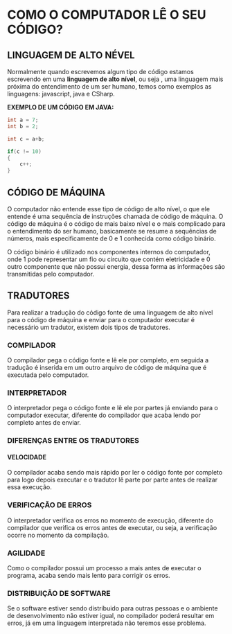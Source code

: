 # COMO O COMPUTADOR LÊ O SEU CÓDIGO?

## LINGUAGEM DE ALTO NÉVEL

Normalmente quando escrevemos algum tipo de código estamos escrevendo em uma **linguagem de alto nível**, ou seja , uma linguagem mais próxima do entendimento de um ser humano, temos como exemplos as linguagens: javascript, java e CSharp.

**EXEMPLO DE UM CÓDIGO EM JAVA:**

```java
int a = 7;
int b = 2;

int c = a+b;

if(c != 10)
{
    c++;
}
```

## CÓDIGO DE MÁQUINA

O computador não entende esse tipo de código de alto nível, o que ele entende é uma sequência de instruções chamada de código de máquina. O código de máquina é o código de mais baixo nível e o mais complicado para o entendimento do ser humano, basicamente se resume a sequências de números, mais especificamente de 0 e 1 conhecida como código binário.

O código binário é utilizado nos componentes internos do computador, onde 1 pode representar um fio ou circuito que contém eletricidade e 0 outro componente que não possui energia, dessa forma as informações são transmitidas pelo computador.

## TRADUTORES

Para realizar a tradução do código fonte de uma linguagem de alto nível para o código de máquina e enviar para o computador executar é necessário um tradutor, existem dois tipos de tradutores.

### COMPILADOR

O compilador pega o código fonte e lê ele por completo, em seguida a tradução é inserida em um outro arquivo de código de máquina que é executada pelo computador.

### INTERPRETADOR

O interpretador pega o código fonte e lê ele por partes já enviando para o computador executar, diferente do compilador que acaba lendo por completo antes de enviar.

### DIFERENÇAS ENTRE OS TRADUTORES

#### VELOCIDADE

O compilador acaba sendo mais rápido por ler o código fonte por completo para logo depois executar e o tradutor lê parte por parte antes de realizar essa execução.

### VERIFICAÇÃO DE ERROS

O interpretador verifica os erros no momento de execução, diferente do compilador que verifica os erros antes de executar, ou seja, a verificação ocorre no momento da compilação.

### AGILIDADE

Como o compilador possui um processo a mais antes de executar o programa, acaba sendo mais lento para corrigir os erros.

### DISTRIBUIÇÃO DE SOFTWARE

Se o software estiver sendo distribuido para outras pessoas e o ambiente de desenvolvimento não estiver igual, no compilador poderá resultar em erros, já em uma linguagem interpretada não teremos esse problema.